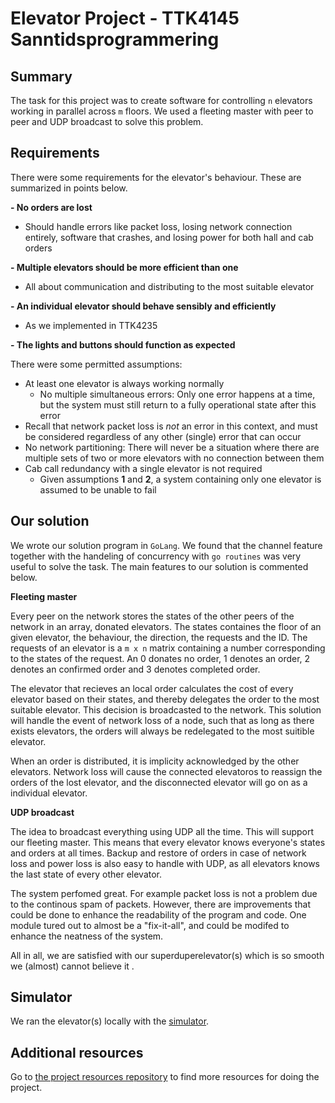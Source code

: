 Elevator Project - TTK4145 Sanntidsprogrammering
================

Summary
-------
The task for this project was to create software for controlling `n` elevators working in parallel across `m` floors. We used a fleeting master with peer to peer and UDP broadcast to solve this problem.

Requirements
-----------------
There were some requirements for the elevator's behaviour. These are summarized in points below.

**- No orders are lost**
  * Should handle errors like packet loss, losing network connection entirely, software that crashes, and losing power for both hall and cab orders

**- Multiple elevators should be more efficient than one**
  * All about communication and distributing to the most suitable elevator

**- An individual elevator should behave sensibly and efficiently**
  * As we implemented in TTK4235

**- The lights and buttons should function as expected** 

There were some permitted assumptions:

- At least one elevator is always working normally
  - No multiple simultaneous errors: Only one error happens at a time, but the system must still return to a fully operational state after this error
- Recall that network packet loss is *not* an error in this context, and must be considered regardless of any other (single) error that can occur
- No network partitioning: There will never be a situation where there are multiple sets of two or more elevators with no connection between them
- Cab call redundancy with a single elevator is not required
  - Given assumptions **1** and **2**, a system containing only one elevator is assumed to be unable to fail

Our solution
-------------

We wrote our solution program in `GoLang`. We found that the channel feature together with the handeling of concurrency with `go routines` was very useful to solve the task. The main features to our solution is commented below.

**Fleeting master**

Every peer on the network stores the states of the other peers of the network in an array, donated elevators. The states containes the floor of an given elevator, the behaviour, the direction, the requests and the ID. The requests of an elevator is a `m x n` matrix containing a number corresponding to the states of the request. An 0 donates no order, 1 denotes an order, 2 denotes an confirmed order and 3 denotes completed order.

The elevator that recieves an local order calculates the cost of every elevator based on their states, and thereby delegates the order to the most suitable elevator. This decision is broadcasted to the network. This solution will handle the event of network loss of a node, such that as long as there exists elevators, the orders will always be redelegated to the most suitible elevator.

When an order is distributed, it is implicity acknowledged by the other elevators. Network loss will cause the connected elevatoros to reassign the orders of the lost elevator, and the disconnected elevator will go on as a individual elevator.

**UDP broadcast**

The idea to broadcast everything using UDP all the time. This will support our fleeting master. This means that every elevator knows everyone's states and orders at all times. Backup and restore of orders in case of network loss and power loss is also easy to handle with UDP, as all elevators knows the last state of every other elevator.

The system perfomed great. For example packet loss is not a problem due to the continous spam of packets. However, there are improvements that could be done to enhance the readability of the program and code. One module tured out to almost be a "fix-it-all", and could be modifed to enhance the neatness of the system.

All in all, we are satisfied with our superduperelevator(s) which is so smooth we (almost) cannot believe it .

Simulator
---------

We ran the elevator(s) locally with the [simulator](https://github.com/TTK4145/Simulator-v2). 

Additional resources
--------------------

Go to [the project resources repository](https://github.com/TTK4145/Project-resources) to find more resources for doing the project. 
